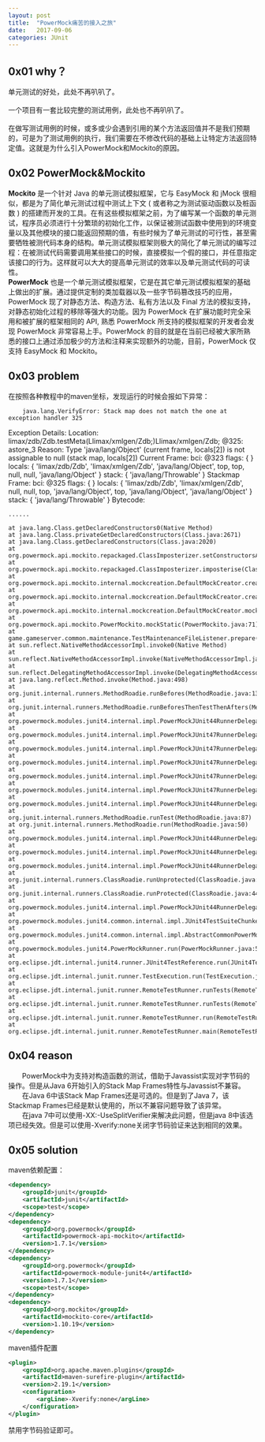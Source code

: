 ```yaml
---
layout: post
title:  "PowerMock痛苦的接入之旅"
date:   2017-09-06
categories: JUnit
---
```


## 0x01 why？
单元测试的好处，此处不再叭叭了。<br><br>
一个项目有一套比较完整的测试用例，此处也不再叭叭了。<br><br>
在做写测试用例的时候，或多或少会遇到引用的某个方法返回值并不是我们预期的，可是为了测试用例的执行，我们需要在不修改代码的基础上让特定方法返回特定值。这就是为什么引入PowerMock和Mockito的原因。

## 0x02 PowerMock&Mockito
__Mockito__ 是一个针对 Java 的单元测试模拟框架，它与 EasyMock 和 jMock 很相似，都是为了简化单元测试过程中测试上下文 ( 或者称之为测试驱动函数以及桩函数 ) 的搭建而开发的工具。在有这些模拟框架之前，为了编写某一个函数的单元测试，程序员必须进行十分繁琐的初始化工作，以保证被测试函数中使用到的环境变量以及其他模块的接口能返回预期的值，有些时候为了单元测试的可行性，甚至需要牺牲被测代码本身的结构。单元测试模拟框架则极大的简化了单元测试的编写过程：在被测试代码需要调用某些接口的时候，直接模拟一个假的接口，并任意指定该接口的行为。这样就可以大大的提高单元测试的效率以及单元测试代码的可读性。<br>
__PowerMock__ 也是一个单元测试模拟框架，它是在其它单元测试模拟框架的基础上做出的扩展。通过提供定制的类加载器以及一些字节码篡改技巧的应用，PowerMock 现了对静态方法、构造方法、私有方法以及 Final 方法的模拟支持，对静态初始化过程的移除等强大的功能。因为 PowerMock 在扩展功能时完全采用和被扩展的框架相同的 API, 熟悉 PowerMock 所支持的模拟框架的开发者会发现 PowerMock 非常容易上手。PowerMock 的目的就是在当前已经被大家所熟悉的接口上通过添加极少的方法和注释来实现额外的功能，目前，PowerMock 仅支持 EasyMock 和 Mockito。

## 0x03 problem
在按照各种教程中的maven坐标，发现运行的时候会报如下异常：

		java.lang.VerifyError: Stack map does not match the one at exception handler 325
Exception Details:
  Location:
	limax/zdb/Zdb.testMeta(Llimax/xmlgen/Zdb;)Llimax/xmlgen/Zdb; @325: astore_3
  Reason:
	Type 'java/lang/Object' (current frame, locals[2]) is not assignable to null (stack map, locals[2])
  Current Frame:
	bci: @323
	flags: { }
	locals: { 'limax/zdb/Zdb', 'limax/xmlgen/Zdb', 'java/lang/Object', top, top, null, null, 'java/lang/Object' }
	stack: { 'java/lang/Throwable' }
  Stackmap Frame:
	bci: @325
	flags: { }
	locals: { 'limax/zdb/Zdb', 'limax/xmlgen/Zdb', null, null, top, 'java/lang/Object', top, 'java/lang/Object', 'java/lang/Object' }
	stack: { 'java/lang/Throwable' }
  Bytecode:
   
	......
   
	at java.lang.Class.getDeclaredConstructors0(Native Method)
	at java.lang.Class.privateGetDeclaredConstructors(Class.java:2671)
	at java.lang.Class.getDeclaredConstructors(Class.java:2020)
	at org.powermock.api.mockito.repackaged.ClassImposterizer.setConstructorsAccessible(ClassImposterizer.java:91)
	at org.powermock.api.mockito.repackaged.ClassImposterizer.imposterise(ClassImposterizer.java:77)
	at org.powermock.api.mockito.internal.mockcreation.DefaultMockCreator.createMethodInvocationControl(DefaultMockCreator.java:121)
	at org.powermock.api.mockito.internal.mockcreation.DefaultMockCreator.createMock(DefaultMockCreator.java:69)
	at org.powermock.api.mockito.internal.mockcreation.DefaultMockCreator.mock(DefaultMockCreator.java:46)
	at org.powermock.api.mockito.PowerMockito.mockStatic(PowerMockito.java:71)
	at game.gameserver.common.maintenance.TestMaintenanceFileListener.prepare(TestMaintenanceFileListener.java:41)
	at sun.reflect.NativeMethodAccessorImpl.invoke0(Native Method)
	at sun.reflect.NativeMethodAccessorImpl.invoke(NativeMethodAccessorImpl.java:62)
	at sun.reflect.DelegatingMethodAccessorImpl.invoke(DelegatingMethodAccessorImpl.java:43)
	at java.lang.reflect.Method.invoke(Method.java:498)
	at org.junit.internal.runners.MethodRoadie.runBefores(MethodRoadie.java:133)
	at org.junit.internal.runners.MethodRoadie.runBeforesThenTestThenAfters(MethodRoadie.java:96)
	at org.powermock.modules.junit4.internal.impl.PowerMockJUnit44RunnerDelegateImpl$PowerMockJUnit44MethodRunner.executeTest(PowerMockJUnit44RunnerDelegateImpl.java:310)
	at org.powermock.modules.junit4.internal.impl.PowerMockJUnit47RunnerDelegateImpl$PowerMockJUnit47MethodRunner.executeTestInSuper(PowerMockJUnit47RunnerDelegateImpl.java:131)
	at org.powermock.modules.junit4.internal.impl.PowerMockJUnit47RunnerDelegateImpl$PowerMockJUnit47MethodRunner.access$100(PowerMockJUnit47RunnerDelegateImpl.java:59)
	at org.powermock.modules.junit4.internal.impl.PowerMockJUnit47RunnerDelegateImpl$PowerMockJUnit47MethodRunner$TestExecutorStatement.evaluate(PowerMockJUnit47RunnerDelegateImpl.java:147)
	at org.powermock.modules.junit4.internal.impl.PowerMockJUnit47RunnerDelegateImpl$PowerMockJUnit47MethodRunner.evaluateStatement(PowerMockJUnit47RunnerDelegateImpl.java:107)
	at org.powermock.modules.junit4.internal.impl.PowerMockJUnit47RunnerDelegateImpl$PowerMockJUnit47MethodRunner.executeTest(PowerMockJUnit47RunnerDelegateImpl.java:82)
	at org.powermock.modules.junit4.internal.impl.PowerMockJUnit44RunnerDelegateImpl$PowerMockJUnit44MethodRunner.runBeforesThenTestThenAfters(PowerMockJUnit44RunnerDelegateImpl.java:298)
	at org.junit.internal.runners.MethodRoadie.runTest(MethodRoadie.java:87)
	at org.junit.internal.runners.MethodRoadie.run(MethodRoadie.java:50)
	at org.powermock.modules.junit4.internal.impl.PowerMockJUnit44RunnerDelegateImpl.invokeTestMethod(PowerMockJUnit44RunnerDelegateImpl.java:218)
	at org.powermock.modules.junit4.internal.impl.PowerMockJUnit44RunnerDelegateImpl.runMethods(PowerMockJUnit44RunnerDelegateImpl.java:160)
	at org.powermock.modules.junit4.internal.impl.PowerMockJUnit44RunnerDelegateImpl$1.run(PowerMockJUnit44RunnerDelegateImpl.java:134)
	at org.junit.internal.runners.ClassRoadie.runUnprotected(ClassRoadie.java:34)
	at org.junit.internal.runners.ClassRoadie.runProtected(ClassRoadie.java:44)
	at org.powermock.modules.junit4.internal.impl.PowerMockJUnit44RunnerDelegateImpl.run(PowerMockJUnit44RunnerDelegateImpl.java:136)
	at org.powermock.modules.junit4.common.internal.impl.JUnit4TestSuiteChunkerImpl.run(JUnit4TestSuiteChunkerImpl.java:121)
	at org.powermock.modules.junit4.common.internal.impl.AbstractCommonPowerMockRunner.run(AbstractCommonPowerMockRunner.java:57)
	at org.powermock.modules.junit4.PowerMockRunner.run(PowerMockRunner.java:59)
	at org.eclipse.jdt.internal.junit4.runner.JUnit4TestReference.run(JUnit4TestReference.java:86)
	at org.eclipse.jdt.internal.junit.runner.TestExecution.run(TestExecution.java:38)
	at org.eclipse.jdt.internal.junit.runner.RemoteTestRunner.runTests(RemoteTestRunner.java:459)
	at org.eclipse.jdt.internal.junit.runner.RemoteTestRunner.runTests(RemoteTestRunner.java:678)
	at org.eclipse.jdt.internal.junit.runner.RemoteTestRunner.run(RemoteTestRunner.java:382)
	at org.eclipse.jdt.internal.junit.runner.RemoteTestRunner.main(RemoteTestRunner.java:192)
	
## 0x04 reason
　　PowerMock中为支持对构造函数的测试，借助于Javassist实现对字节码的操作。但是从Java 6开始引入的Stack Map Frames特性与Javassist不兼容。<br>
　　在Java 6中该Stack Map Frames还是可选的。但是到了Java 7，该Stackmap Frames已经是默认使用的，所以不兼容问题导致了该异常。<br>
　　在java 7中可以使用-XX:-UseSplitVerifier来解决此问题，但是java 8中该选项已经失效。但是可以使用-Xverify:none关闭字节码验证来达到相同的效果。
	
## 0x05 solution
maven依赖配置：
```xml
<dependency>
	<groupId>junit</groupId>
	<artifactId>junit</artifactId>
	<scope>test</scope>
</dependency>
<dependency>
	<groupId>org.powermock</groupId>
	<artifactId>powermock-api-mockito</artifactId>
	<version>1.7.1</version>
</dependency>
<dependency>
	<groupId>org.powermock</groupId>
	<artifactId>powermock-module-junit4</artifactId>
	<version>1.7.1</version>
	<scope>test</scope>
</dependency>
<dependency>
	<groupId>org.mockito</groupId>
	<artifactId>mockito-core</artifactId>
	<version>1.10.19</version>
</dependency>
```

maven插件配置
```xml
<plugin>
	<groupId>org.apache.maven.plugins</groupId>
	<artifactId>maven-surefire-plugin</artifactId>
	<version>2.19.1</version>
	<configuration>
		<argLine>-Xverify:none</argLine>
	</configuration>
</plugin>
```

禁用字节码验证即可。

